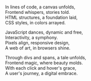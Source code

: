 ### 

In lines of code, a canvas unfolds,\
Frontend whispers, stories told.\
HTML structures, a foundation laid\,\
CSS styles, in colors arrayed.

JavaScript dances, dynamic and free,\
Interactivity, a symphony.\
Pixels align, responsive design,\
A web of art, in browsers shine.

Through divs and spans, a tale unfolds,\
Frontend magic, where beauty molds.\
With each click and hover's grace,\
A user's journey, a digital embrace.
